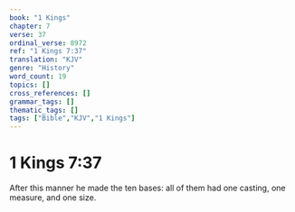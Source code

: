 ```yaml
---
book: "1 Kings"
chapter: 7
verse: 37
ordinal_verse: 8972
ref: "1 Kings 7:37"
translation: "KJV"
genre: "History"
word_count: 19
topics: []
cross_references: []
grammar_tags: []
thematic_tags: []
tags: ["Bible","KJV","1 Kings"]
---
```


# 1 Kings 7:37

After this manner he made the ten bases: all of them had one casting, one measure, and one size.
